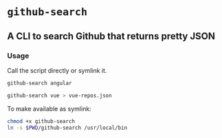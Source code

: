 # `github-search`
## A CLI to search Github that returns pretty JSON

### Usage
Call the script directly or symlink it.

```sh
github-search angular
```

```sh
github-search vue > vue-repos.json
```

To make available as symlink:
```sh
chmod +x github-search
ln -s $PWD/github-search /usr/local/bin
```
